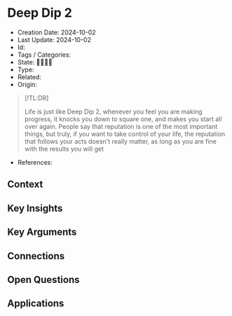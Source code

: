 # Deep Dip 2
- Creation Date: 2024-10-02
- Last Update: 2024-10-02
- Id: 
- Tags / Categories: 
- State: 🌱🌿🌲🌞
- Type: 
- Related: 
- Origin:
> [!TL:DR]
> 
> Life is just like Deep Dip 2, whenever you feel you are making progress, it knocks you down to square one, and makes you start all over again. People say that reputation is one of the most important things, but truly, if you want to take control of your life, the reputation that follows your acts doesn't really matter, as long as you are fine with the results you will get
- References: 

## Context


## Key Insights


## Key Arguments


## Connections


## Open Questions


## Applications

